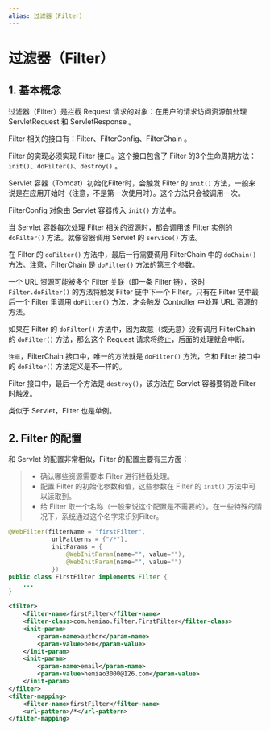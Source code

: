 ```yaml
---
alias: 过滤器（Filter）
---
```



# 过滤器（Filter）

## 1. 基本概念

过滤器（Filter）是拦截 Request 请求的对象：在用户的请求访问资源前处理 ServletRequest 和 ServletResponse 。

Filter 相关的接口有：Filter、FilterConfig、FilterChain 。

Filter 的实现必须实现 Filter 接口。这个接口包含了 Filter 的3个生命周期方法：`init()`、`doFilter()`、`destroy()` 。

Servlet 容器（Tomcat）初始化Filter时，会触发 Filter 的 `init()` 方法，一般来说是在应用开始时（注意，不是第一次使用时）。这个方法只会被调用一次。

FilterConfig 对象由 Servlet 容器传入 `init()` 方法中。

当 Servlet 容器每次处理 Filter 相关的资源时，都会调用该 Filter 实例的 `doFilter()` 方法。就像容器调用 Serviet 的 `service()` 方法。

在 Filter 的 `doFilter()` 方法中，最后一行需要调用 FilterChain 中的 `doChain()` 方法。注意，FilterChain 是 `doFilter()` 方法的第三个参数。

一个 URL 资源可能被多个 Filter 关联（即一条 Filter 链），这时 `Filter.doFilter()` 的方法将触发 Filter 链中下一个 Filter。只有在 Filter 链中最后一个 Filter 里调用 `doFilter()` 方法，才会触发 Controller 中处理 URL 资源的方法。

如果在 Filter 的 `doFilter()` 方法中，因为故意（或无意）没有调用 FilterChain 的 `doFilter()` 方法，那么这个 Request 请求将终止，后面的处理就会中断。

`注意`，FilterChain 接口中，唯一的方法就是 `doFilter()` 方法，它和 Filter 接口中的 `doFilter()` 方法定义是不一样的。

Filter 接口中，最后一个方法是 `destroy()`，该方法在 Servlet 容器要销毁 Filter 时触发。

类似于 Servlet，Filter 也是单例。


## 2. Filter 的配置

和 Servlet 的配置非常相似，Filter 的配置主要有三方面：

> - 确认哪些资源需要本 Filter 进行拦截处理。
> - 配置 Filter 的初始化参数和值，这些参数在 Filter 的 `init()` 方法中可以读取到。
> - 给 Filter 取一个名称（一般来说这个配置是不需要的）。在一些特殊的情况下，系统通过这个名字来识别Filter。

```java
@WebFilter(filterName = "firstFilter",
            urlPatterns = {"/*"},
            initParams = {
                @WebInitParam(name="", value=""),
                @WebInitParam(name="", value="")
            })
public class FirstFilter implements Filter {
    ...
}
```

```xml
<filter>
    <filter-name>firstFilter</filter-name>
    <filter-class>com.hemiao.filter.FirstFilter</filter-class>
    <init-param>
        <param-name>author</param-name>
        <param-value>ben</param-value>
    </init-param>
    <init-param>
        <param-name>email</param-name>
        <param-value>hemiao3000@126.com</param-value>
    </init-param>
</filter>
<filter-mapping>
    <filter-name>firstFilter</filter-name>
    <url-pattern>/*</url-pattern>
</filter-mapping>
```
